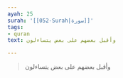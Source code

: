 ```yaml
---
ayah: 25
surah: '[[052-Surah|سورة]]'
tags:
- quran
text: وأقبل بعضهم على بعض يتساءلون

---
```

> وأقبل بعضهم على بعض يتساءلون
